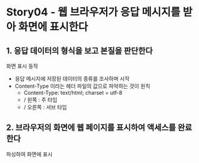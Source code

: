 # Story04 - 웹 브라우저가 응답 메시지를 받아 화면에 표시한다
## 1. 응답 데이터의 형식을 보고 본질을 판단한다
화면 표시 동작
* 응답 메시지에 저장된 데이터의 종류를 조사하며 시작
* Content-Type 이라는 헤더 파일의 값으로 파악하는 것이 원칙
  * Content-Type: text/html; charset = utf-8
  * / 왼쪽 : 주 타입
  * / 오른쪽 : 서브 타입

## 2. 브라우저의 화면에 웹 페이지를 표시하여 액세스를 완료한다
파싱하여 화면에 표시